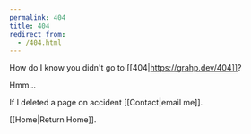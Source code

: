 ```yaml
---
permalink: 404
title: 404
redirect_from:
  - /404.html
---
```


How do I know you didn't go to [[404|https://grahp.dev/404]]?

Hmm...

If I deleted a page on accident [[Contact|email me]].

[[Home|Return Home]].
